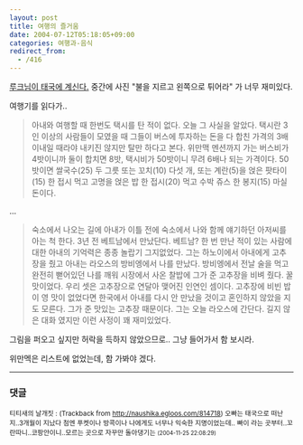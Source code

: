 ```yaml
---
layout: post
title: 여행의 즐거움
date: 2004-07-12T05:18:05+09:00
categories: 여행과-음식
redirect_from:
  - /416
---
```


<a href="http://luke.turbocpp.com/onload/archives/000283.html" target="bb">루크님이 태국에 계신다.</a> 중간에 사진 "불을 지르고 왼쪽으로 튀어라" 가 너무 재미있다.

여행기를 읽다가..

> 아내와 여행할 때 한번도 택시를 탄 적이 없다. 오늘 그 사실을 알았다. 택시란 3인 이상의 사람들이 모였을 때 그들이 버스에 투자하는 돈을 다 합친 가격의 3배 이내일 때라야 내키진 않지만 탈만 하다고 본다. 위만맥 멘션까지 가는 버스비가 4밧이니까 둘이 합치면 8밧, 택시비가 50밧이니 무려 6배나 되는 가격이다. 50밧이면 쌀국수(25) 두 그릇 또는 꼬치(10) 다섯 개, 또는 계란(5)을 얹은 팟타이(15) 한 접시 먹고 고명을 얹은 밥 한 접시(20) 먹고 수박 쥬스 한 봉지(15) 마실 돈이다.

...

> 숙소에서 나오는 길에 아내가 이틀 전에 숙소에서 나와 함께 얘기하던 아저씨를 아는 척 한다. 3년 전 베트남에서 만났단다. 베트남? 한 번 만난 적이 있는 사람에 대한 아내의 기억력은 종종 놀랍기 그지없었다. 그는 하노이에서 아내에게 고추장을 줬고 아내는 라오스의 방비엥에서 나를 만났다. 방비엥에서 전날 술을 먹고 완전히 뻗어있던 나를 깨워 시장에서 사온 찰밥에 그가 준 고추장을 비벼 줬다. 꿀맛이었다. 우리 셋은 고추장으로 연달아 맺어진 인연인 셈이다. 고추장에 비빈 밥이 영 맛이 없었다면 한국에서 아내를 다시 안 만났을 것이고 혼인하지 않았을 지도 모른다. 그가 준 맛있는 고추장 때문이다. 그는 오늘 라오스에 간단다. 길지 않은 대화 였지만 이런 사정이 꽤 재미있었다.

그림을 퍼오고 싶지만 허락을 득하지 않았으므로.. 그냥 들어가서 함 보시라.

위만멕은 리스트에 없었는데, 함 가봐야 겠다.

* * *

### 댓글



<!--- cmt:775 --->
<!--- mail: --->
<!--- parent:0 --->

<small>티티새의 날개짓 : <!-- ping:775 ---> (Trackback from <a href='http://naushika.egloos.com/814718'>http://naushika.egloos.com/814718</a>) 오빠는 태국으로 떠난지..3개월이 지났다   첨엔 푸켓이나 방콕이나 나에게도 너무나 익숙한 지명이었는데..    빠이 라는 곳부터..꼬란따니..코팡안이니..모르는 곳으로 자꾸만 돌아댕기는 <small>(2004-11-25 22:08:29)</small></small>

